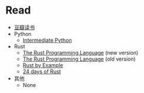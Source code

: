 # Read

* [豆瓣读书](read/douban.html)
* Python
  - [Intermediate Python](https://github.com/yasoob/intermediatePython)
* Rust
  - [The Rust Programming Language](https://rust-lang.github.io/book/) (new version)
  - [The Rust Programming Language](https://doc.rust-lang.org/book/README.html) (old version)
  - [Rust by Example](http://rustbyexample.com/index.html)
  - [24 days of Rust](http://zsiciarz.github.io/24daysofrust/index.html)
* 其他
  - None
